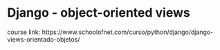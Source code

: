 <h1>Django - object-oriented views</h1>
<p>course link: https://www.schoolofnet.com/curso/python/django/django-views-orientado-objetos/</p>
